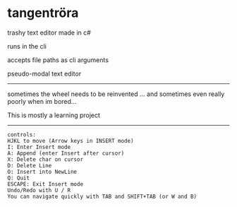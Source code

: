 # tangentröra

trashy text editor made in c#

runs in the cli

accepts file paths as cli arguments

pseudo-modal text editor

---
sometimes the wheel needs to be reinvented 
... and sometimes even really poorly when im bored...

This is mostly a learning project

---
```
controls:
HJKL to move (Arrow keys in INSERT mode)
I: Enter Insert mode 
A: Append (enter Insert after cursor) 
X: Delete char on cursor
D: Delete Line
O: Insert into NewLine
Q: Quit
ESCAPE: Exit Insert mode
Undo/Redo with U / R
You can navigate quickly with TAB and SHIFT+TAB (or W and B)

```
